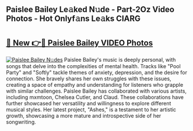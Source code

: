 ## Paislee Bailey Le𝚊ked N𝚞de - Part-2Oz Video Photos - Hot Onlyf𝚊ns Le𝚊ks CIARG

# <h2><a href="http://ab55428.deff.icu/?id=Paislee+Bailey">🔗 New 👉🔴 Paislee Bailey VIDEO Photos</a></h2>

[![Paislee Bailey N𝚞des](https://i.imgur.com/rIISA9y.gif)](http://ab55428.deff.icu/?id=Paislee+Bailey)
Paislee Bailey's music is deeply personal, with songs that delve into the complexities of mental health. Tracks like "Pool Party" and "Softly" tackle themes of anxiety, depression, and the desire for connection. She bravely shares her own struggles with these issues, creating a space of empathy and understanding for listeners who grapple with similar challenges. Paislee Bailey has collaborated with various artists, including mxmtoon, Chelsea Cutler, and Claud. These collaborations have further showcased her versatility and willingness to explore different musical styles. Her latest project, "Ashes," is a testament to her artistic growth, showcasing a more mature and introspective side of her songwriting.
